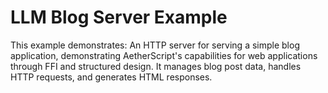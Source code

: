 # LLM Blog Server Example

This example demonstrates: An HTTP server for serving a simple blog application, demonstrating AetherScript's capabilities for web applications through FFI and structured design. It manages blog post data, handles HTTP requests, and generates HTML responses.
